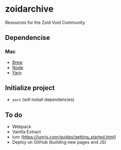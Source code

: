 # zoidarchive

Resources for the Zoid Void Community

## Dependencise

### Mac

- [Brew](https://brew.sh/)
- [Node](https://formulae.brew.sh/formula/node)
- [Yarn](https://classic.yarnpkg.com/lang/en/docs/install/#mac-stable)

## Initialize project

- `yarn` (will install dependencies)

## To do

- Webpack
- Vanilla Extract
- lunr (https://lunrjs.com/guides/getting_started.html)
- Deploy on GitHub (building new pages and JS)

<!--
*, ::after, ::before {
    box-sizing: border-box;
-----
    
    - Check typescript
    - Vanilla Extract
    - Post CSS
    - no js
} -->
